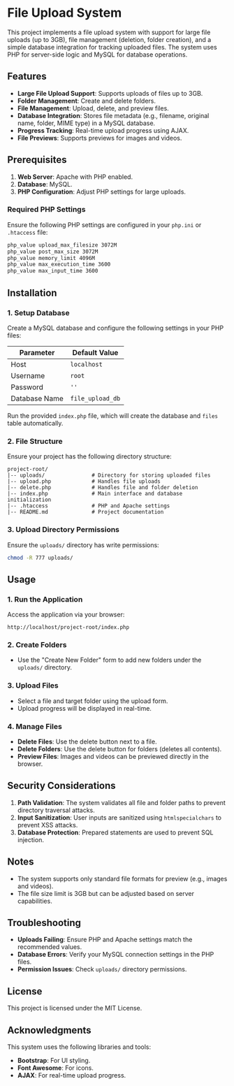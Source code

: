 # File Upload System

This project implements a file upload system with support for large file uploads (up to 3GB), file management (deletion, folder creation), and a simple database integration for tracking uploaded files. The system uses PHP for server-side logic and MySQL for database operations.

## Features
- **Large File Upload Support**: Supports uploads of files up to 3GB.
- **Folder Management**: Create and delete folders.
- **File Management**: Upload, delete, and preview files.
- **Database Integration**: Stores file metadata (e.g., filename, original name, folder, MIME type) in a MySQL database.
- **Progress Tracking**: Real-time upload progress using AJAX.
- **File Previews**: Supports previews for images and videos.

## Prerequisites
1. **Web Server**: Apache with PHP enabled.
2. **Database**: MySQL.
3. **PHP Configuration**: Adjust PHP settings for large uploads.

### Required PHP Settings
Ensure the following PHP settings are configured in your `php.ini` or `.htaccess` file:

```apache
php_value upload_max_filesize 3072M
php_value post_max_size 3072M
php_value memory_limit 4096M
php_value max_execution_time 3600
php_value max_input_time 3600
```

## Installation
### 1. Setup Database
Create a MySQL database and configure the following settings in your PHP files:

| Parameter     | Default Value |
|---------------|---------------|
| Host          | `localhost`   |
| Username      | `root`        |
| Password      | `''`          |
| Database Name | `file_upload_db` |

Run the provided `index.php` file, which will create the database and `files` table automatically.

### 2. File Structure
Ensure your project has the following directory structure:
```
project-root/
|-- uploads/               # Directory for storing uploaded files
|-- upload.php             # Handles file uploads
|-- delete.php             # Handles file and folder deletion
|-- index.php              # Main interface and database initialization
|-- .htaccess              # PHP and Apache settings
|-- README.md              # Project documentation
```

### 3. Upload Directory Permissions
Ensure the `uploads/` directory has write permissions:
```bash
chmod -R 777 uploads/
```

## Usage
### 1. Run the Application
Access the application via your browser:
```
http://localhost/project-root/index.php
```

### 2. Create Folders
- Use the "Create New Folder" form to add new folders under the `uploads/` directory.

### 3. Upload Files
- Select a file and target folder using the upload form.
- Upload progress will be displayed in real-time.

### 4. Manage Files
- **Delete Files**: Use the delete button next to a file.
- **Delete Folders**: Use the delete button for folders (deletes all contents).
- **Preview Files**: Images and videos can be previewed directly in the browser.

## Security Considerations
1. **Path Validation**: The system validates all file and folder paths to prevent directory traversal attacks.
2. **Input Sanitization**: User inputs are sanitized using `htmlspecialchars` to prevent XSS attacks.
3. **Database Protection**: Prepared statements are used to prevent SQL injection.

## Notes
- The system supports only standard file formats for preview (e.g., images and videos).
- The file size limit is 3GB but can be adjusted based on server capabilities.

## Troubleshooting
- **Uploads Failing**: Ensure PHP and Apache settings match the recommended values.
- **Database Errors**: Verify your MySQL connection settings in the PHP files.
- **Permission Issues**: Check `uploads/` directory permissions.

## License
This project is licensed under the MIT License.

## Acknowledgments
This system uses the following libraries and tools:
- **Bootstrap**: For UI styling.
- **Font Awesome**: For icons.
- **AJAX**: For real-time upload progress.
